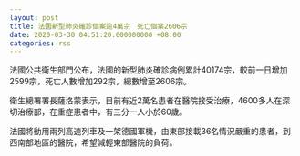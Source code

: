 ```yaml
---
layout: post
title: 法國新型肺炎確診個案逾4萬宗　死亡個案2606宗
date: 2020-03-30 04:51:20.000000000 +08:00
categories: rss
---
```


法國公共衛生部門公布，法國的新型肺炎確診病例累計40174宗，較前一日增加2599宗，死亡人數增加292宗，總數增至2606宗。

衛生總署署長薩洛蒙表示，目前有近2萬名患者在醫院接受治療，4600多人在深切治療部，在重症患者中，有三分一人小於60歲。

法國將動用兩列高速列車及一架德國軍機，由東部接載36名情況嚴重的患者，到西南部地區的醫院，希望減輕東部醫院的負荷。
